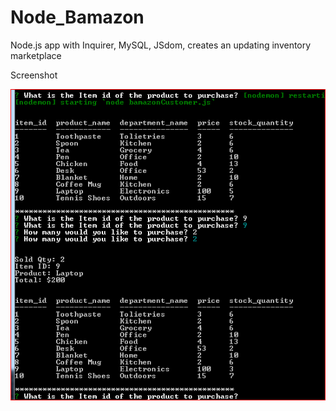 # Node_Bamazon

Node.js app with Inquirer, MySQL, JSdom, creates an updating inventory marketplace


 Screenshot
 
![alt text](https://raw.githubusercontent.com/mvt3641/Node_Bamazon/master/Screenshots/CustomerView.PNG)
